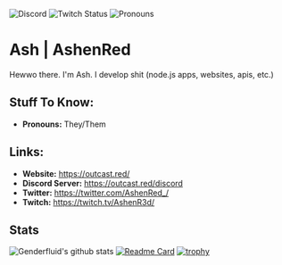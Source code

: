 ![Discord](https://img.shields.io/discord/775076340398292994?style=for-the-badge&logo=discord)
![Twitch Status](https://img.shields.io/twitch/status/ashenred_?style=for-the-badge&logo=twitch)
<img alt='Pronouns' src='https://img.shields.io/endpoint?url=https://pronoundb.org/shields/62222ceef0cf73b1a319f9d3&style=for-the-badge&color=#ff0000' />
# Ash | AshenRed
Hewwo there. I'm Ash. I develop shit (node.js apps, websites, apis, etc.)

## Stuff To Know:
- **Pronouns:** They/Them


## Links:
- **Website:** https://outcast.red/
- **Discord Server:** https://outcast.red/discord
- **Twitter:** https://twitter.com/AshenRed_/
- **Twitch:** https://twitch.tv/AshenR3d/

## Stats

![Genderfluid's github stats](https://github-readme-stats.vercel.app/api?username=Genderfluid&show_icons=true&bg_color=000000&title_color=ff0000&text_color=ff0000)
[![Readme Card](https://github-readme-stats.vercel.app/api/pin/?username=outcastllc&repo=outcast&bg_color=000000&title_color=ff0000&text_color=ff0000)](https://github.com/OutcastLLC/outcast)
[![trophy](https://github-profile-trophy.vercel.app/?username=genderfluid&theme=onedark)](https://github.com/ryo-ma/github-profile-trophy)
